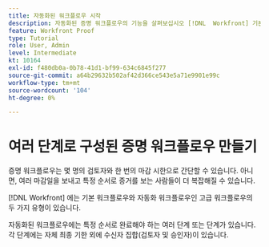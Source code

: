 ```yaml
---
title: 자동화된 워크플로우 시작
description: 자동화된 증명 워크플로우의 기능을 살펴보십시오 [!DNL  Workfront] 기본 워크플로우와 어떻게 다른지 설명합니다.
feature: Workfront Proof
type: Tutorial
role: User, Admin
level: Intermediate
kt: 10164
exl-id: f480db0a-0b78-41d1-bf99-634c6845f277
source-git-commit: a64b29632b502af42d366ce543e5a71e9901e99c
workflow-type: tm+mt
source-wordcount: '104'
ht-degree: 0%

---
```


# 여러 단계로 구성된 증명 워크플로우 만들기

증명 워크플로우는 몇 명의 검토자와 한 번의 마감 시한으로 간단할 수 있습니다. 아니면, 여러 마감일을 보내고 특정 순서로 증거를 보는 사람들이 더 복잡해질 수 있습니다.

[!DNL Workfront] 에는 기본 워크플로우와 자동화 워크플로우인 고급 워크플로우의 두 가지 유형이 있습니다.

자동화된 워크플로우에는 특정 순서로 완료해야 하는 여러 단계 또는 단계가 있습니다. 각 단계에는 자체 최종 기한 외에 수신자 집합(검토자 및 승인자)이 있습니다.

<!--
Note by Chuck Middleton, 6-28-22:
This tutorial is an incomplete dulplicate. It should have a video included. Video with MPC ID 335130 does an excellent job of explaining automated workflows, but it was in the Workfront Proof > Administration and setup section of the TOC. I moved it, along with related workflow tutorials, into the Workfront Proof > Proof workflows section. I also removed this tutorial from the TOC.
-->
